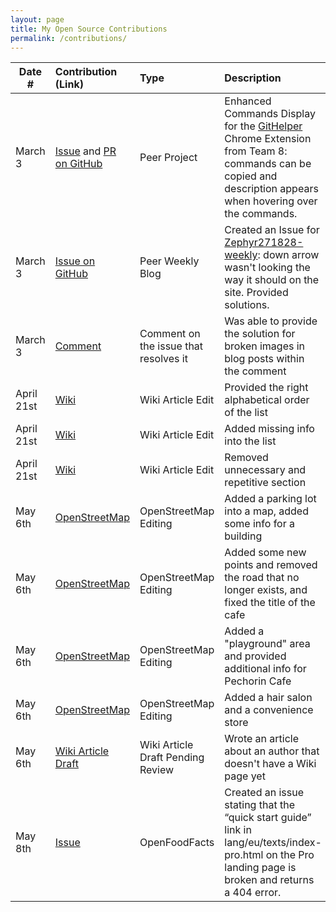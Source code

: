 ```yaml
---
layout: page
title: My Open Source Contributions
permalink: /contributions/
---
```


<!--
Type of the contribution should be "Wikipedia edit", "OpenStreet Map feature", "Documentation", "Course website", "Blog",
"Browser Add-on", etc.

The description should include a brief summary of what you did.

The link should bring us to a public page that shows your contribution. 

Replace the first row with your own contribution. 

-->





| Date #       | Contribution (Link)  | Type  | Description |
|---|:---|:---|:---|
| March 3   | [Issue](https://github.com/danny031103/OSSD_group_Extension/issues/1) and [PR on GitHub](https://github.com/danny031103/OSSD_group_Extension/pull/2)    | Peer Project    |   Enhanced Commands Display for the [GitHelper](https://github.com/danny031103/OSSD_group_Extension) Chrome Extension from Team 8: commands can be copied and description appears when hovering over the commands.   |
|   March 3  |  [Issue on GitHub](https://github.com/ossd-s25/Zephyr271828-weekly/issues/2)   |  Peer Weekly Blog   |  Created an Issue for [Zephyr271828-weekly](https://github.com/ossd-s25/Zephyr271828-weekly): down arrow wasn't looking the way it should on the site. Provided solutions.    |
|  March 3   |  [Comment](https://github.com/ossd-s25/polinapianina-weekly/issues/1#issuecomment-2711955631)   |  Comment on the issue that resolves it   |  Was able to provide the solution for broken images in blog posts within the comment    |
| April 21st | [Wiki](https://en.wikipedia.org/wiki/Special:Contributions/Polinapianina) | Wiki Article Edit | Provided the right alphabetical order of the list |
| April 21st | [Wiki](https://en.wikipedia.org/wiki/Special:Contributions/Polinapianina) | Wiki Article Edit | Added missing info into the list |
| April 21st | [Wiki](https://en.wikipedia.org/wiki/Special:Contributions/Polinapianina) | Wiki Article Edit | Removed unnecessary and repetitive section | 
| May 6th | [OpenStreetMap](https://www.openstreetmap.org/changeset/165918036#map=19/40.692932/-73.931142) | OpenStreetMap Editing | Added a parking lot into a map, added some info for a building | 
| May 6th | [OpenStreetMap](https://www.openstreetmap.org/changeset/165918599#map=17/55.684329/37.584781) | OpenStreetMap Editing | Added some new points and removed the road that no longer exists, and fixed the title of the cafe |
| May 6th | [OpenStreetMap](https://www.openstreetmap.org/changeset/165918714#map=17/55.684564/37.584777) | OpenStreetMap Editing | Added a "playground" area and provided additional info for Pechorin Cafe |
| May 6th | [OpenStreetMap](https://www.openstreetmap.org/changeset/165918148#map=19/40.692353/-73.931091) | OpenStreetMap Editing | Added a hair salon and a convenience store |
| May 6th | [Wiki Article Draft](https://en.wikipedia.org/wiki/Draft:Taisia_Kitaiskaia) | Wiki Article Draft Pending Review | Wrote an article about an author that doesn't have a Wiki page yet |
| May 8th | [Issue](https://github.com/openfoodfacts/openfoodfacts-web/issues/744) | OpenFoodFacts | Created an issue stating that the “quick start guide” link in lang/eu/texts/index-pro.html on the Pro landing page is broken and returns a 404 error. | 
